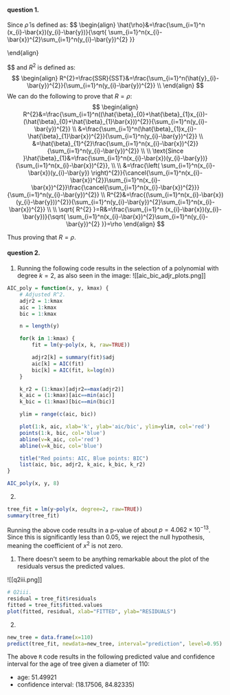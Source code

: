 #### question 1.
Since $\hat{\rho}$ is defined as:
$$
\begin{align}
\hat{\rho}&=\frac{\sum_{i=1}^n (x_{i}-\bar{x})(y_{i}-\bar{y})}{\sqrt{ \sum_{i=1}^n(x_{i}-\bar{x})^{2}\sum_{i=1}^n(y_{i}-\bar{y})^{2} }}

\end{align}

$$
and $R^{2}$ is defined as:
$$
\begin{align}
R^{2}=\frac{SSR}{SST}&=\frac{\sum_{i=1}^n(\hat{y}_{i}-\bar{y})^{2}}{\sum_{i=1}^n(y_{i}-\bar{y})^{2}} \\
\end{align}
$$
We can do the following to prove that $R=\rho$:
$$
\begin{align}
R^{2}&=\frac{\sum_{i=1}^n((\hat{\beta}_{0}+\hat{\beta}_{1}x_{i})-(\hat{\beta}_{0}+\hat{\beta}_{1}\bar{x}))^{2}}{\sum_{i=1}^n(y_{i}-\bar{y})^{2}} \\
&=\frac{\sum_{i=1}^n(\hat{\beta}_{1}x_{i}-\hat{\beta}_{1}\bar{x})^{2}}{\sum_{i=1}^n(y_{i}-\bar{y})^{2}} \\
&=\hat{\beta}_{1}^{2}\frac{\sum_{i=1}^n(x_{i}-\bar{x})^{2}}{\sum_{i=1}^n(y_{i}-\bar{y})^{2}} \\ \\
\text{Since }\hat{\beta}_{1}&=\frac{\sum_{i=1}^n(x_{i}-\bar{x})(y_{i}-\bar{y})}{\sum_{i=1}^n(x_{i}-\bar{x})^{2}}, \\ \\
&=\frac{\left( \sum_{i=1}^n(x_{i}-\bar{x})(y_{i}-\bar{y}) \right)^{2}}{\cancel{\sum_{i=1}^n(x_{i}-\bar{x})^{2}}\sum_{i=1}^n(x_{i}-\bar{x})^{2}}\frac{\cancel{\sum_{i=1}^n(x_{i}-\bar{x})^{2}}}{\sum_{i=1}^n(y_{i}-\bar{y})^{2}} \\
R^{2}&=\frac{(\sum_{i=1}^n(x_{i}-\bar{x})(y_{i}-\bar{y}))^{2}}{\sum_{i=1}^n(y_{i}-\bar{y})^{2}\sum_{i=1}^n(x_{i}-\bar{x})^{2}} \\ \\
\sqrt{ R^{2} }=R&=\frac{\sum_{i=1}^n (x_{i}-\bar{x})(y_{i}-\bar{y})}{\sqrt{ \sum_{i=1}^n(x_{i}-\bar{x})^{2}\sum_{i=1}^n(y_{i}-\bar{y})^{2} }}=\rho
\end{align}
$$

Thus proving that $R=\rho$.

#### question 2.
1. Running the following code results in the selection of a polynomial with degree $k=2$, as also seen in the image:
![[aic_bic_adjr_plots.png]]

```r
AIC_poly = function(x, y, kmax) {
    # Adjusted R^2.
    adjr2 = 1:kmax
    aic = 1:kmax
    bic = 1:kmax

    n = length(y)

    for(k in 1:kmax) {
        fit = lm(y~poly(x, k, raw=TRUE))

        adjr2[k] = summary(fit)$adj
        aic[k] = AIC(fit)
        bic[k] = AIC(fit, k=log(n))
    }

    k_r2 = (1:kmax)[adjr2==max(adjr2)]
    k_aic = (1:kmax)[aic==min(aic)]
    k_bic = (1:kmax)[bic==min(bic)]

    ylim = range(c(aic, bic))

    plot(1:k, aic, xlab='k', ylab='aic/bic', ylim=ylim, col='red')
    points(1:k, bic, col='blue')
    abline(v=k_aic, col='red')
    abline(v=k_bic, col='blue')

    title("Red points: AIC, Blue points: BIC")
    list(aic, bic, adjr2, k_aic, k_bic, k_r2)
}

AIC_poly(x, y, 8)
```


2. 
```r
tree_fit = lm(y~poly(x, degree=2, raw=TRUE))
summary(tree_fit)
```

Running the above code results in a p-value of about $p=4.062\times 10^{-13}$. Since this is significantly less than $0.05$, we reject the null hypothesis, meaning the coefficient of $x^{2}$ is not zero.

1. There doesn't seem to be anything remarkable about the plot of the residuals versus the predicted values.

![[q2iii.png]]

```r
# Q2iii.
residual = tree_fit$residuals
fitted = tree_fit$fitted.values
plot(fitted, residual, xlab="FITTED", ylab="RESIDUALS")
```

2. 
```r
new_tree = data.frame(x=110)
predict(tree_fit, newdata=new_tree, interval="prediction", level=0.95)
```

The above `R` code results in the following predicted value and confidence interval for the age of tree given a diameter of 110:
- age: 51.49921
- confidence interval: (18.17506, 84.82335)


